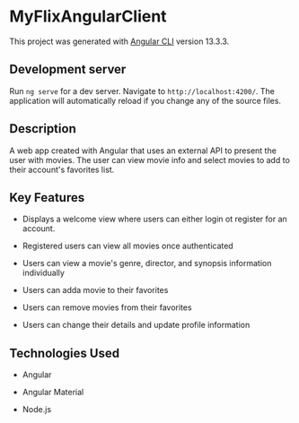 # MyFlixAngularClient

This project was generated with [Angular CLI](https://github.com/angular/angular-cli) version 13.3.3.

## Development server

Run `ng serve` for a dev server. Navigate to `http://localhost:4200/`. The application will automatically reload if you change any of the source files.

## Description

A web app created with Angular that uses an external API to present the user with movies. The user can view movie info and select movies to add to their account's favorites list.

## Key Features

- Displays a welcome view where users can either login ot register for an account.

- Registered users can view all movies once authenticated

- Users can view a movie's genre, director, and synopsis information individually

- Users can adda movie to their favorites

- Users can remove movies from their favorites

- Users can change their details and update profile information

## Technologies Used

- Angular

- Angular Material

- Node.js
